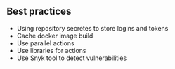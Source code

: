 ## Best practices
* Using repository secretes to store logins and tokens 
* Cache docker image build
* Use parallel actions 
* Use libraries for actions 
* Use Snyk tool to detect vulnerabilities 
